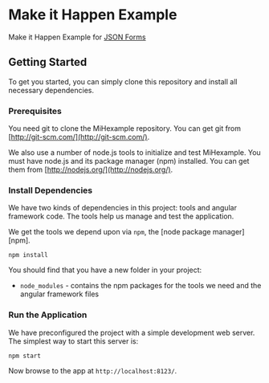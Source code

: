 # Make it Happen Example

Make it Happen Example for [JSON Forms](http://github.com/eclipsesource/jsonforms/)


## Getting Started

To get you started, you can simply clone this repository and install all necessary dependencies.

### Prerequisites

You need git to clone the MiHexample repository. You can get git from
[http://git-scm.com/](http://git-scm.com/).

We also use a number of node.js tools to initialize and test MiHexample. You must have node.js and
its package manager (npm) installed.  You can get them from [http://nodejs.org/](http://nodejs.org/).

### Install Dependencies

We have two kinds of dependencies in this project: tools and angular framework code.  The tools help
us manage and test the application.

We get the tools we depend upon via `npm`, the [node package manager][npm].

```
npm install
```

You should find that you have a new folder in your project:

* `node_modules` - contains the npm packages for the tools we need and the angular framework files

### Run the Application

We have preconfigured the project with a simple development web server.  The simplest way to start
this server is:

```
npm start
```

Now browse to the app at `http://localhost:8123/`.
